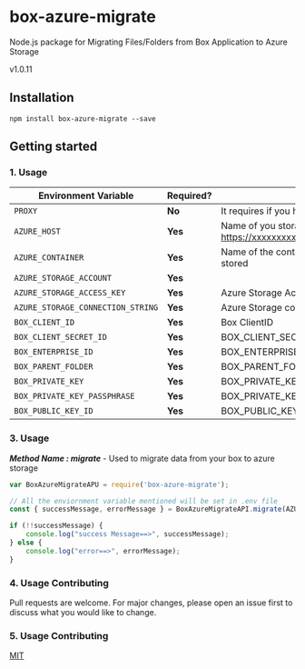 # box-azure-migrate

Node.js package for Migrating Files/Folders from Box Application to Azure Storage

v1.0.11

## Installation

```
npm install box-azure-migrate --save
```


## Getting started

### 1. Usage



| Environment Variable   | Required? | Value                            |
| ---------------------- | --------- | -----------------------------------      |
| `PROXY`            | **No**   | It requires if you have proxy set up  |  
| `AZURE_HOST`            | **Yes**   | Name of you storage host i.e https://xxxxxxxxxx.blob.core.windows.net |             
| `AZURE_CONTAINER`            | **Yes**   | Name of the container where files will be stored |             
| `AZURE_STORAGE_ACCOUNT`            | **Yes**   | |          
| `AZURE_STORAGE_ACCESS_KEY`            | **Yes**   | Azure Storage Account name |     
| `AZURE_STORAGE_CONNECTION_STRING`            | **Yes**   | Azure Storage connection string |      
| `BOX_CLIENT_ID`            | **Yes**   | Box ClientID  |  
| `BOX_CLIENT_SECRET_ID`            | **Yes**   | BOX_CLIENT_SECRET_ID  | 
| `BOX_ENTERPRISE_ID`            | **Yes**   |  BOX_ENTERPRISE_ID | 
| `BOX_PARENT_FOLDER`            | **Yes**   | BOX_PARENT_FOLDER  | 
| `BOX_PRIVATE_KEY`            | **Yes**   | BOX_PRIVATE_KEY  | 
| `BOX_PRIVATE_KEY_PASSPHRASE`            | **Yes**   | BOX_PRIVATE_KEY_PASSPHRASE  | 
| `BOX_PUBLIC_KEY_ID`            | **Yes**   | BOX_PUBLIC_KEY_ID  | 

### 3. Usage

***Method Name : migrate*** - Used to migrate data from your box to azure storage

```javascript
var BoxAzureMigrateAPU = require('box-azure-migrate');

// All the enviornment variable mentioned will be set in .env file
const { successMessage, errorMessage } = BoxAzureMigrateAPI.migrate(AZURE_HOST,AZURE_CONTAINER,AZURE_STORAGE_ACCOUNT,AZURE_STORAGE_ACCESS_KEY,PROXY,BOX_CLIENT_ID,BOX_CLIENT_SECRET_ID,BOX_PRIVATE_KEY,BOX_PRIVATE_KEY_ID,BOX_PRIVATE_KEY_PASSPHRASE,BOX_ENTERPRISE_ID,BOX_PARENT_FOLDER);

if (!!successMessage) {
    console.log("success Message==>", successMessage);
} else {
    console.log("error==>", errorMessage);
}

```

### 4. Usage Contributing
Pull requests are welcome. For major changes, please open an issue first to discuss what you would like to change.

### 5. Usage Contributing
[MIT](https://choosealicense.com/licenses/mit/)
